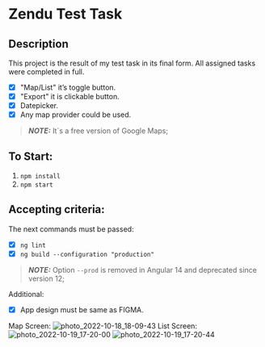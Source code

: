 # Zendu Test Task
## Description
This project is the result of my test task in its final form. All assigned tasks were completed in full.
- [x] "Map/List" it’s toggle button.
- [x] "Export" it is clickable button.
- [x] Datepicker.
- [x] Any map provider could be used. 
> **_NOTE:_**  It`s a free version of Google Maps;

## To Start:
1. ```npm install```
2. ```npm start```

## Accepting criteria:
The next commands must be passed:
- [x] ```ng lint```
- [x] ```ng build --configuration "production"```
> **_NOTE:_**  Option ```--prod``` is removed in Angular 14 and deprecated since version 12;

Additional:
- [x] App design must be same as FIGMA.

Map Screen:
![photo_2022-10-18_18-09-43](https://user-images.githubusercontent.com/112478494/196470300-8716f123-2b1d-42d7-89fd-2bf4b762d4cf.jpg)
List Screen:
![photo_2022-10-19_17-20-00](https://user-images.githubusercontent.com/112478494/196732163-ad94648a-2108-439e-98ad-659cf67318c6.jpg)
![photo_2022-10-19_17-20-44](https://user-images.githubusercontent.com/112478494/196732175-bef7a420-938e-4aab-853e-85f0fda29965.jpg)
